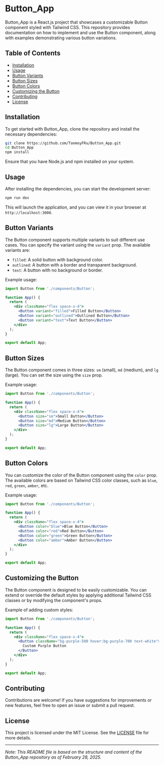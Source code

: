 # Button_App

Button_App is a React.js project that showcases a customizable Button component styled with Tailwind CSS. This repository provides documentation on how to implement and use the Button component, along with examples demonstrating various button variations.

## Table of Contents

- [Installation](#installation)
- [Usage](#usage)
- [Button Variants](#button-variants)
- [Button Sizes](#button-sizes)
- [Button Colors](#button-colors)
- [Customizing the Button](#customizing-the-button)
- [Contributing](#contributing)
- [License](#license)

## Installation

To get started with Button_App, clone the repository and install the necessary dependencies:

```bash
git clone https://github.com/TanmoyFRu/Button_App.git
cd Button_App
npm install
```

Ensure that you have Node.js and npm installed on your system.

## Usage

After installing the dependencies, you can start the development server:

```bash
npm run dev
```

This will launch the application, and you can view it in your browser at `http://localhost:3000`.

## Button Variants

The Button component supports multiple variants to suit different use cases. You can specify the variant using the `variant` prop. The available variants are:

- `filled`: A solid button with background color.
- `outlined`: A button with a border and transparent background.
- `text`: A button with no background or border.

Example usage:

```jsx
import Button from './components/Button';

function App() {
  return (
    <div className="flex space-x-4">
      <Button variant="filled">Filled Button</Button>
      <Button variant="outlined">Outlined Button</Button>
      <Button variant="text">Text Button</Button>
    </div>
  );
}

export default App;
```

## Button Sizes

The Button component comes in three sizes: `sm` (small), `md` (medium), and `lg` (large). You can set the size using the `size` prop.

Example usage:

```jsx
import Button from './components/Button';

function App() {
  return (
    <div className="flex space-x-4">
      <Button size="sm">Small Button</Button>
      <Button size="md">Medium Button</Button>
      <Button size="lg">Large Button</Button>
    </div>
  );
}

export default App;
```

## Button Colors

You can customize the color of the Button component using the `color` prop. The available colors are based on Tailwind CSS color classes, such as `blue`, `red`, `green`, `amber`, etc.

Example usage:

```jsx
import Button from './components/Button';

function App() {
  return (
    <div className="flex space-x-4">
      <Button color="blue">Blue Button</Button>
      <Button color="red">Red Button</Button>
      <Button color="green">Green Button</Button>
      <Button color="amber">Amber Button</Button>
    </div>
  );
}

export default App;
```

## Customizing the Button

The Button component is designed to be easily customizable. You can extend or override the default styles by applying additional Tailwind CSS classes or by modifying the component's props.

Example of adding custom styles:

```jsx
import Button from './components/Button';

function App() {
  return (
    <div className="flex space-x-4">
      <Button className="bg-purple-500 hover:bg-purple-700 text-white">
        Custom Purple Button
      </Button>
    </div>
  );
}

export default App;
```

## Contributing

Contributions are welcome! If you have suggestions for improvements or new features, feel free to open an issue or submit a pull request.

## License

This project is licensed under the MIT License. See the [LICENSE](LICENSE) file for more details.

---

*Note: This README file is based on the structure and content of the Button_App repository as of February 28, 2025.*


